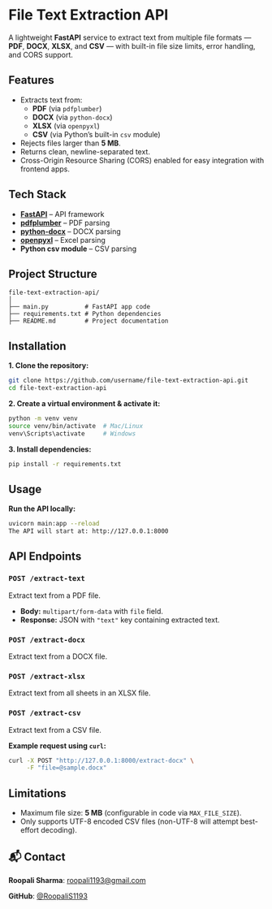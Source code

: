 
# File Text Extraction API

A lightweight **FastAPI** service to extract text from multiple file formats — **PDF**, **DOCX**, **XLSX**, and **CSV** — with built-in file size limits, error handling, and CORS support.

## Features
* Extracts text from:
  * **PDF** (via `pdfplumber`)
  * **DOCX** (via `python-docx`)
  * **XLSX** (via `openpyxl`)
  * **CSV** (via Python’s built-in `csv` module)
* Rejects files larger than **5 MB**.
* Returns clean, newline-separated text.
* Cross-Origin Resource Sharing (CORS) enabled for easy integration with frontend apps.

## Tech Stack
* **[FastAPI](https://fastapi.tiangolo.com/)** – API framework
* **[pdfplumber](https://github.com/jsvine/pdfplumber)** – PDF parsing
* **[python-docx](https://python-docx.readthedocs.io/)** – DOCX parsing
* **[openpyxl](https://openpyxl.readthedocs.io/)** – Excel parsing
* **Python csv module** – CSV parsing

## Project Structure
```
file-text-extraction-api/
│
├── main.py          # FastAPI app code
├── requirements.txt # Python dependencies
├── README.md        # Project documentation
```
## Installation

**1. Clone the repository:**
```bash
git clone https://github.com/username/file-text-extraction-api.git
cd file-text-extraction-api
```

**2. Create a virtual environment & activate it:**
```bash
python -m venv venv
source venv/bin/activate  # Mac/Linux
venv\Scripts\activate     # Windows
```

**3. Install dependencies:**
```bash
pip install -r requirements.txt
```
## Usage
**Run the API locally:**
```bash
uvicorn main:app --reload
The API will start at: http://127.0.0.1:8000
```

## API Endpoints

### **`POST /extract-text`**
Extract text from a PDF file.
* **Body:** `multipart/form-data` with `file` field.
* **Response:** JSON with `"text"` key containing extracted text.

### **`POST /extract-docx`**
Extract text from a DOCX file.

### **`POST /extract-xlsx`**
Extract text from all sheets in an XLSX file.

### **`POST /extract-csv`**
Extract text from a CSV file.

**Example request using `curl`:**
```bash
curl -X POST "http://127.0.0.1:8000/extract-docx" \
     -F "file=@sample.docx"
```

## Limitations
* Maximum file size: **5 MB** (configurable in code via `MAX_FILE_SIZE`).
* Only supports UTF-8 encoded CSV files (non-UTF-8 will attempt best-effort decoding).

## 📬 Contact

**Roopali Sharma**: [roopali1193@gmail.com](mailto:roopali1193@gmail.com)

**GitHub**: [@RoopaliS1193](https://github.com/RoopaliS1193)
